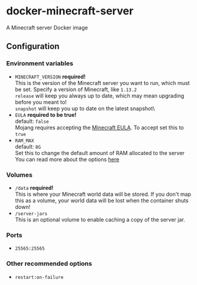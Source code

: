 # docker-minecraft-server

A Minecraft server Docker image

## Configuration

### Environment variables

- `MINECRAFT_VERSION` **required!**\
  This is the version of the Minecraft server you want to run, which must be set.
  Specify a version of Minecraft, like `1.13.2`\
  `release` will keep you always up to date, which may mean upgrading before you meant to!\
  `snapshot` will keep you up to date on the latest snapshot\
- `EULA` **required to be true!**\
  default: `false`\
  Mojang requires accepting the [Minecraft EULA](https://account.mojang.com/documents/minecraft_eula). To accept set this to `true`
- `RAM_MAX`\
  default: `8G`\
  Set this to change the default amount of RAM allocated to the server
  You can read more about the options [here](https://stackoverflow.com/a/14763095/985615)

### Volumes

- `/data` **required!**\
  This is where your Minecraft world data will be stored. If you don't map this as a volume, your world data will be lost when the container shuts down!
- `/server-jars`\
  This is an optional volume to enable caching a copy of the server jar.

### Ports

- `25565:25565`

### Other recommended options

- `restart:on-failure`
